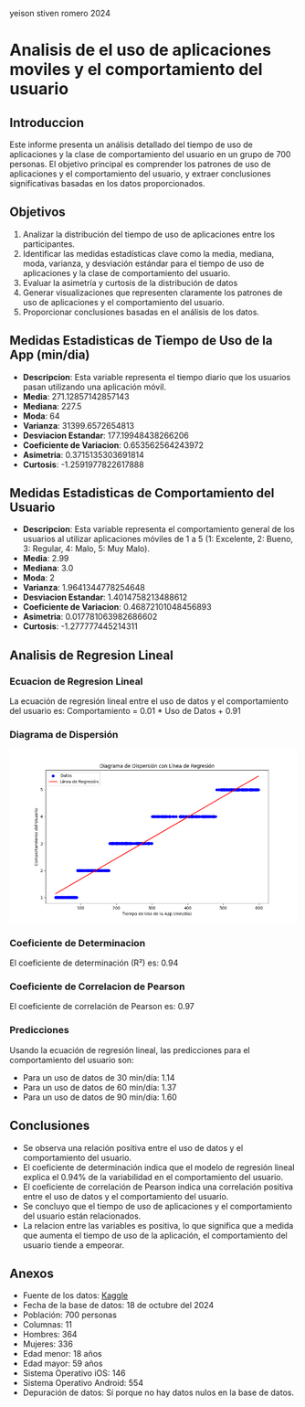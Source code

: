 
yeison stiven romero
2024

# Analisis de el uso de aplicaciones moviles y el comportamiento del usuario

## Introduccion
Este informe presenta un análisis detallado del tiempo de uso de aplicaciones y la clase de comportamiento del usuario en un grupo de 700 personas. El objetivo principal es comprender los patrones de uso de aplicaciones y el comportamiento del usuario, y extraer conclusiones significativas basadas en los datos proporcionados.

## Objetivos
1. Analizar la distribución del tiempo de uso de aplicaciones entre los participantes.
2. Identificar las medidas estadísticas clave como la media, mediana, moda, varianza, y desviación estándar para el tiempo de uso de aplicaciones y la clase de comportamiento del usuario.
3. Evaluar la asimetría y curtosis de la distribución de datos
4. Generar visualizaciones que representen claramente los patrones de uso de aplicaciones y el comportamiento del usuario.
5. Proporcionar conclusiones basadas en el análisis de los datos.

## Medidas Estadisticas de Tiempo de Uso de la App (min/dia)
- **Descripcion**: Esta variable representa el tiempo diario que los usuarios pasan utilizando una aplicación móvil.
- **Media**: 271.12857142857143
- **Mediana**: 227.5
- **Moda**: 64
- **Varianza**: 31399.6572654813
- **Desviacion Estandar**: 177.19948438266206
- **Coeficiente de Variacion**: 0.653562564243972
- **Asimetria**: 0.3715135303691814
- **Curtosis**: -1.2591977822617888

## Medidas Estadisticas de Comportamiento del Usuario
- **Descripcion**: Esta variable representa el comportamiento general de los usuarios al utilizar aplicaciones móviles de 1 a 5 (1: Excelente, 2: Bueno, 3: Regular, 4: Malo, 5: Muy Malo). 
- **Media**: 2.99
- **Mediana**: 3.0
- **Moda**: 2
- **Varianza**: 1.9641344778254648
- **Desviacion Estandar**: 1.4014758213488612
- **Coeficiente de Variacion**: 0.46872101048456893
- **Asimetria**: 0.017781063982686602
- **Curtosis**: -1.277777445214311

## Analisis de Regresion Lineal

### Ecuacion de Regresion Lineal
La ecuación de regresión lineal entre el uso de datos y el comportamiento del usuario es:
Comportamiento = 0.01 * Uso de Datos + 0.91


### Diagrama de Dispersión
![Diagrama de Dispersión](diagrama_dispersion.png)

### Coeficiente de Determinacion
El coeficiente de determinación (R²) es: 0.94

### Coeficiente de Correlacion de Pearson
El coeficiente de correlación de Pearson es: 0.97

### Predicciones
Usando la ecuación de regresión lineal, las predicciones para el comportamiento del usuario son:
- Para un uso de datos de 30 min/día: 1.14
- Para un uso de datos de 60 min/día: 1.37
- Para un uso de datos de 90 min/día: 1.60



## Conclusiones
- Se observa una relación positiva entre el uso de datos y el comportamiento del usuario.
- El coeficiente de determinación indica que el modelo de regresión lineal explica el 0.94% de la variabilidad en el comportamiento del usuario.
- El coeficiente de correlación de Pearson indica una correlación positiva entre el uso de datos y el comportamiento del usuario.
- Se concluyo que el tiempo de uso de aplicaciones y el comportamiento del usuario están relacionados.
- La relacion entre las variables es positiva, lo que significa que a medida que aumenta el tiempo de uso de la aplicación, el comportamiento del usuario tiende a empeorar.

## Anexos
- Fuente de los datos: [Kaggle](https://www.kaggle.com/datasets/valakhorasani/mobile-device-usage-and-user-behavior-dataset)
- Fecha de la base de datos: 18 de octubre del 2024
- Población: 700 personas
- Columnas: 11
- Hombres: 364
- Mujeres: 336
- Edad menor: 18 años
- Edad mayor: 59 años
- Sistema Operativo iOS: 146
- Sistema Operativo Android: 554
- Depuración de datos: Sí porque no hay datos nulos en la base de datos.
